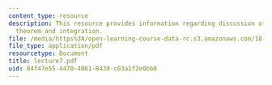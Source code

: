 ```yaml
---
content_type: resource
description: This resource provides information regarding discussion of inverse function
  theorem and integration.
file: /media/https%3A/open-learning-course-data-rc.s3.amazonaws.com/18-101-analysis-ii-fall-2005/84f47e5544704061843dc03a1f2e0bb8_lecture7.pdf
file_type: application/pdf
resourcetype: Document
title: lecture7.pdf
uid: 84f47e55-4470-4061-843d-c03a1f2e0bb8
---
```

